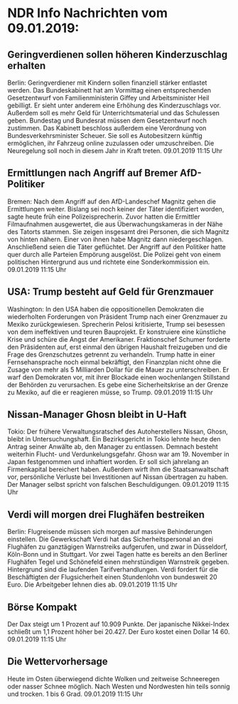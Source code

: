 # NDR Info Nachrichten vom 09.01.2019:


## Geringverdienen sollen höheren Kinderzuschlag erhalten
Berlin: Geringverdiener mit Kindern sollen finanziell stärker entlastet werden. Das Bundeskabinett hat am Vormittag einen entsprechenden Gesetzentwurf von Familienministerin Giffey und Arbeitsminister Heil gebilligt. Er sieht unter anderem eine Erhöhung des Kinderzuschlags vor. Außerdem soll es mehr Geld für Unterrichtsmaterial und das Schulessen geben. Bundestag und Bundesrat müssen dem Gesetzentwurf noch zustimmen. Das Kabinett beschloss außerdem eine Verordnung von Bundesverkehrsminister Scheuer. Sie soll es Autobesitzern künftig ermöglichen, ihr Fahrzeug online zuzulassen oder umzuschreiben. Die Neuregelung soll noch in diesem Jahr in Kraft treten. 09.01.2019 11:15 Uhr 

## Ermittlungen nach Angriff auf Bremer AfD-Politiker
Bremen: Nach dem Angriff auf den AfD-Landeschef Magnitz gehen die Ermittlungen weiter. Bislang sei noch keiner der Täter identifiziert worden, sagte heute früh eine Polizeisprecherin. Zuvor hatten die Ermittler Filmaufnahmen ausgewertet, die aus Überwachungskameras in der Nähe des Tatorts stammen. Sie zeigen insgesamt drei Personen, die sich Magnitz von hinten nähern. Einer von ihnen habe Magnitz dann niedergeschlagen. Anschließend seien die Täter geflüchtet. Der Angriff auf den Politiker hatte quer durch alle Parteien Empörung ausgelöst. Die Polizei geht von einem politischen Hintergrund aus und richtete eine Sonderkommission ein. 09.01.2019 11:15 Uhr 

## USA: Trump besteht auf Geld für Grenzmauer
Washington: In den USA haben die oppositionellen Demokraten die wiederholten Forderungen von Präsident Trump nach einer Grenzmauer zu Mexiko zurückgewiesen. Sprecherin Pelosi kritisierte, Trump sei besessen von dem ineffektiven und teuren Bauprojekt. Er konstruiere eine künstliche Krise und schüre die Angst der Amerikaner. Fraktionschef Schumer forderte den Präsidenten auf, erst einmal den übrigen Haushalt freizugeben und die Frage des Grenzschutzes getrennt zu verhandeln. Trump hatte in einer Fernsehansprache noch einmal bekräftigt, den Finanzplan nicht ohne die Zusage von mehr als 5 Milliarden Dollar für die Mauer zu unterschreiben. Er warf den Demokraten vor, mit ihrer Blockade einen wochenlangen Stillstand der Behörden zu verursachen. Es gebe eine Sicherheitskrise an der Grenze zu Mexiko, auf die er reagieren müsse, so Trump. 09.01.2019 11:15 Uhr 

## Nissan-Manager Ghosn bleibt in U-Haft
Tokio: Der frühere Verwaltungsratschef des Autoherstellers Nissan, Ghosn, bleibt in Untersuchungshaft. Ein Bezirksgericht in Tokio lehnte heute den Antrag seiner Anwälte ab, den Manager zu entlassen. Demnach besteht weiterhin Flucht- und Verdunkelungsgefahr. Ghosn war am 19. November in Japan festgenommen und inhaftiert worden. Er soll sich jahrelang an Firmenkapital bereichert haben. Außerdem wirft ihm die Staatsanwaltschaft vor, persönliche Verluste bei Investitionen auf Nissan übertragen zu haben. Der Manager selbst spricht von falschen Beschuldigungen. 09.01.2019 11:15 Uhr 

## Verdi will morgen drei Flughäfen bestreiken
Berlin: Flugreisende müssen sich morgen auf massive Behinderungen einstellen. Die Gewerkschaft Verdi hat das Sicherheitspersonal an drei Flughäfen zu ganztägigen Warnstreiks aufgerufen, und zwar in Düsseldorf, Köln-Bonn und in Stuttgart. Vor zwei Tagen hatte es bereits an den Berliner Flughäfen Tegel und Schönefeld einen mehrstündigen Warnstreik gegeben. Hintergrund sind die laufenden Tarifverhandlungen. Verdi fordert für die Beschäftigten der Flugsicherheit einen Stundenlohn von bundesweit 20 Euro. Die Arbeitgeber lehnen dies ab. 09.01.2019 11:15 Uhr 

## Börse Kompakt
Der Dax steigt um 1 Prozent auf 10.909 Punkte. Der japanische Nikkei-Index schließt um 1,1 Prozent höher bei 20.427. Der Euro kostet einen Dollar 14 60. 09.01.2019 11:15 Uhr 

## Die Wettervorhersage
Heute im Osten überwiegend dichte Wolken und zeitweise Schneeregen oder nasser Schnee möglich. Nach Westen und Nordwesten hin teils sonnig und trocken. 1 bis 6 Grad. 09.01.2019 11:15 Uhr 
